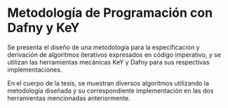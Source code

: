 # Metodología de Programación con Dafny y KeY

Se presenta el diseño de una metodología para la especificación y derivación de algoritmos iterativos expresados en código imperativo, y se utilizan las herramientas mecánicas KeY y Dafny para sus respectivas implementaciones.

En el cuerpo de la tesis, se muestran diversos algoritmos utilizando la metodología diseñada y su correspondiente implementación en las dos herramientas mencionadas anteriormente.
